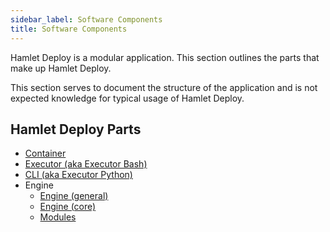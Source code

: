 ```yaml
---
sidebar_label: Software Components
title: Software Components
---
```

Hamlet Deploy is a modular application. This section outlines the parts that make up Hamlet Deploy.

This section serves to document the structure of the application and is not expected knowledge for typical usage of Hamlet Deploy.

## Hamlet Deploy Parts

- [Container](./docker_container/container)
- [Executor (aka Executor Bash)](./bash_executor/executor)
- [CLI (aka Executor Python)](./python_executor/cli)
- Engine
  - [Engine (general)](./engine/engine)
  - [Engine (core)](./engine/engine_core)
  - [Modules](https://github.com/hamlet-io/hamlet-library)
